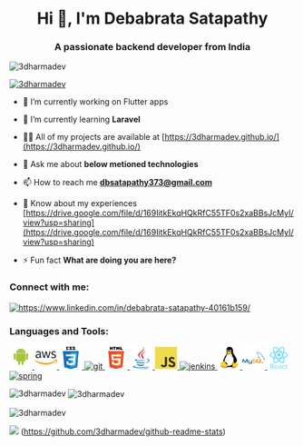 <h1 align="center">Hi 👋, I'm Debabrata Satapathy </h1>
<h3 align="center">A passionate backend developer from  India</h3>

<p align="left"> <img src="https://komarev.com/ghpvc/?username=3dharmadev&label=Profile%20views&color=0e75b6&style=flat" alt="3dharmadev" /> </p>

<p align="left"> <a href="https://github.com/ryo-ma/github-profile-trophy"><img src="https://github-profile-trophy.vercel.app/?username=3dharmadev" alt="3dharmadev" /></a> </p>

- 🔭 I’m currently working on Flutter apps

- 🌱 I’m currently learning **Laravel**

- 👨‍💻 All of my projects are available at [https://3dharmadev.github.io/](https://3dharmadev.github.io/)

- 💬 Ask me about **below metioned technologies**

- 📫 How to reach me **dbsatapathy373@gmail.com**

- 📄 Know about my experiences [https://drive.google.com/file/d/169IitkEkqHQkRfC55TF0s2xaBBsJcMyI/view?usp=sharing](https://drive.google.com/file/d/169IitkEkqHQkRfC55TF0s2xaBBsJcMyI/view?usp=sharing)

- ⚡ Fun fact **What are doing you are here?**

<h3 align="left">Connect with me:</h3>
<p align="left">
<a href="https://www.linkedin.com/in/debabrata-satapathy-40161b159/" target="blank"><img align="center" src="https://raw.githubusercontent.com/rahuldkjain/github-profile-readme-generator/master/src/images/icons/Social/linked-in-alt.svg" alt="https://www.linkedin.com/in/debabrata-satapathy-40161b159/" height="30" width="40" /></a>
</p>

<h3 align="left">Languages and Tools:</h3>
<p align="left"> <a href="https://developer.android.com" target="_blank" rel="noreferrer"> <img src="https://raw.githubusercontent.com/devicons/devicon/master/icons/android/android-original-wordmark.svg" alt="android" width="40" height="40"/> </a> <a href="https://aws.amazon.com" target="_blank" rel="noreferrer"> <img src="https://raw.githubusercontent.com/devicons/devicon/master/icons/amazonwebservices/amazonwebservices-original-wordmark.svg" alt="aws" width="40" height="40"/> </a> <a href="https://www.w3schools.com/css/" target="_blank" rel="noreferrer"> <img src="https://raw.githubusercontent.com/devicons/devicon/master/icons/css3/css3-original-wordmark.svg" alt="css3" width="40" height="40"/> </a> <a href="https://git-scm.com/" target="_blank" rel="noreferrer"> <img src="https://www.vectorlogo.zone/logos/git-scm/git-scm-icon.svg" alt="git" width="40" height="40"/> </a> <a href="https://www.w3.org/html/" target="_blank" rel="noreferrer"> <img src="https://raw.githubusercontent.com/devicons/devicon/master/icons/html5/html5-original-wordmark.svg" alt="html5" width="40" height="40"/> </a> <a href="https://www.java.com" target="_blank" rel="noreferrer"> <img src="https://raw.githubusercontent.com/devicons/devicon/master/icons/java/java-original.svg" alt="java" width="40" height="40"/> </a> <a href="https://developer.mozilla.org/en-US/docs/Web/JavaScript" target="_blank" rel="noreferrer"> <img src="https://raw.githubusercontent.com/devicons/devicon/master/icons/javascript/javascript-original.svg" alt="javascript" width="40" height="40"/> </a> <a href="https://www.jenkins.io" target="_blank" rel="noreferrer"> <img src="https://www.vectorlogo.zone/logos/jenkins/jenkins-icon.svg" alt="jenkins" width="40" height="40"/> </a> <a href="https://www.linux.org/" target="_blank" rel="noreferrer"> <img src="https://raw.githubusercontent.com/devicons/devicon/master/icons/linux/linux-original.svg" alt="linux" width="40" height="40"/> </a> <a href="https://www.mysql.com/" target="_blank" rel="noreferrer"> <img src="https://raw.githubusercontent.com/devicons/devicon/master/icons/mysql/mysql-original-wordmark.svg" alt="mysql" width="40" height="40"/> </a> <a href="https://reactjs.org/" target="_blank" rel="noreferrer"> <img src="https://raw.githubusercontent.com/devicons/devicon/master/icons/react/react-original-wordmark.svg" alt="react" width="40" height="40"/> </a> <a href="https://spring.io/" target="_blank" rel="noreferrer"> <img src="https://www.vectorlogo.zone/logos/springio/springio-icon.svg" alt="spring" width="40" height="40"/> </a> </p>



<p><img align="left" src="https://github-readme-stats.vercel.app/api/top-langs?username=3dharmadev&show_icons=true&locale=en&layout=compact" alt="3dharmadev" /></p>

<p>&nbsp;<img align="center" src="https://github-readme-stats.vercel.app/api?username=3dharmadev&show_icons=true&locale=en" alt="3dharmadev" /></p>

<p><img align="center" src="https://github-readme-streak-stats.herokuapp.com/?user=3dharmadev&" alt="3dharmadev" /></p>




<img src="https://github-readme-stats.vercel.app/api/top-langs/?username=3dharmadev&layout=compact"/> (https://github.com/3dharmadev/github-readme-stats)
         


